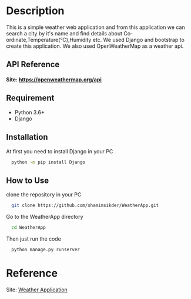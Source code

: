 
# Description

This is a simple weather web application and from this application we can search a city by it's name and find 
details about Co-ordinate,Temperature(°C),Humidity etc. We used Django and bootstrap to create this
application. We also used OpenWeatherMap as a weather api.


## API Reference

#### Site: https://openweathermap.org/api 


## Requirement

* Python 3.6+
* Django
## Installation

At first you need to install Django in your PC

```bash
  python -m pip install Django
```

    
## How to Use
clone the repository in your PC

```bash
  git clone https://github.com/shamimsikder/WeatherApp.git
```

Go to the WeatherApp directory

```bash
  cd WeatherApp
```

Then just run the code

```bash
  python manage.py runserver
```
# Reference

Site: [Weather Application](https://www.youtube.com/watch?v=E-n5QAuQSr8&t=14s)

